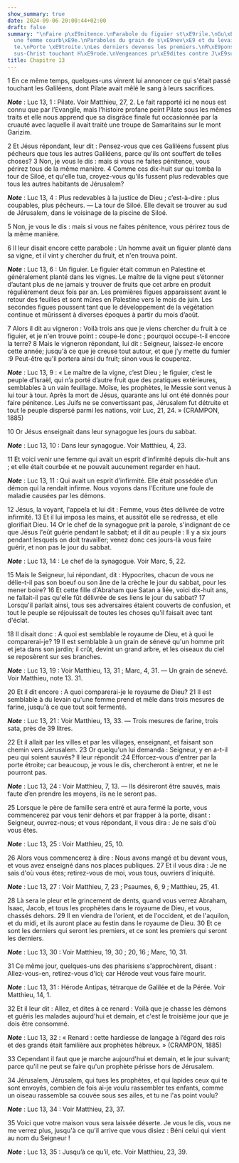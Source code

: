 ```yaml
---
show_summary: true
date: 2024-09-06 20:00:44+02:00
draft: false
summary: "\nFaire p\xE9nitence.\nParabole du figuier st\xE9rile.\nGu\xE9rison d\u2019\
  une femme courb\xE9e.\nParaboles du grain de s\xE9nev\xE9 et du levain dans la p\xE2\
  te.\nPorte \xE9troite.\nLes derniers devenus les premiers.\nR\xE9ponse de J\xE9\
  sus-Christ touchant H\xE9rode.\nVengeances pr\xE9dites contre J\xE9sus-Christ.\n"
title: Chapitre 13
---
```





1 En ce même temps, quelques-uns vinrent lui annoncer ce qui s'était passé touchant les Galiléens, dont Pilate avait mêlé le sang à leurs sacrifices.

***Note*** :  Luc 13, 1 : Pilate. Voir Matthieu, 27, 2. Le fait rapporté ici ne nous est connu que par l’Evangile, mais l’histoire profane peint Pilate sous les mêmes traits et elle nous apprend que sa disgrâce finale fut occasionnée par la cruauté avec laquelle il avait traité une troupe de Samaritains sur le mont Garizim.


2 Et Jésus répondant, leur dit : Pensez-vous que ces Galiléens fussent plus pécheurs que tous les autres Galiléens, parce qu'ils ont souffert de telles choses? 3 Non, je vous le dis : mais si vous ne faites pénitence, vous périrez tous de la même manière. 4 Comme ces dix-huit sur qui tomba la tour de Siloé, et qu'elle tua, croyez-vous qu'ils fussent plus redevables que tous les autres habitants de Jérusalem?

***Note*** :  Luc 13, 4 : Plus redevables à la justice de Dieu ; c’est-à-dire : plus coupables, plus pécheurs. ― La tour de Siloé. Elle devait se trouver au sud de Jérusalem, dans le voisinage de la piscine de Siloé.

5 Non, je vous le dis : mais si vous ne faites pénitence, vous périrez tous de la même manière.


6 Il leur disait encore cette parabole : Un homme avait un figuier planté dans sa vigne, et il vint y chercher du fruit, et n'en trouva point.

***Note*** :  Luc 13, 6 : Un figuier. Le figuier était commun en Palestine et généralement planté dans les vignes. Le maître de la vigne peut s’étonner d’autant plus de ne jamais y trouver de fruits que cet arbre en produit régulièrement deux fois par an. Les premières figues apparaissent avant le retour des feuilles et sont mûres en Palestine vers le mois de juin. Les secondes figues poussent tant que le développement de la végétation continue et mûrissent à diverses époques à partir du mois d’août.

7 Alors il dit au vigneron : Voilà trois ans que je viens chercher du fruit à ce figuier, et je n'en trouve point : coupe-le donc ; pourquoi occupe-t-il encore la terre? 8 Mais le vigneron répondant, lui dit : Seigneur, laissez-le encore cette année; jusqu'à ce que je creuse tout autour, et que j'y mette du fumier :9 Peut-être qu'il portera ainsi du fruit; sinon vous le couperez.

***Note*** :  Luc 13, 9 : « Le maître de la vigne, c’est Dieu ; le figuier, c’est le peuple d’Israël, qui n’a porté d’autre fruit que des pratiques extérieures, semblables à un vain feuillage. Moïse, les prophètes, le Messie sont venus à lui tour à tour. Après la mort de Jésus, quarante ans lui ont été donnés pour faire pénitence. Les Juifs ne se convertissant pas, Jérusalem fut détruite et tout le peuple dispersé parmi les nations, voir Luc, 21, 24. » (CRAMPON, 1885)


10 Or Jésus enseignait dans leur synagogue les jours du sabbat.

***Note*** :  Luc 13, 10 : Dans leur synagogue. Voir Matthieu, 4, 23.

11 Et voici venir une femme qui avait un esprit d'infirmité depuis dix-huit ans ; et elle était courbée et ne pouvait aucunement regarder en haut.

***Note*** :  Luc 13, 11 : Qui avait un esprit d’infirmité. Elle était possédée d’un démon qui la rendait infirme. Nous voyons dans l’Ecriture une foule de maladie causées par les démons.

12 Jésus, la voyant, l'appela et lui dit : Femme, vous êtes délivrée de votre infirmité. 13 Et il lui imposa les mains, et aussitôt elle se redressa, et elle glorifiait Dieu. 14 Or le chef de la synagogue prit la parole, s'indignant de ce que Jésus l'eût guérie pendant le sabbat; et il dit au peuple : Il y a six jours pendant lesquels on doit travailler; venez donc ces jours-là vous faire guérir, et non pas le jour du sabbat.

***Note*** :  Luc 13, 14 : Le chef de la synagogue. Voir Marc, 5, 22.

15 Mais le Seigneur, lui répondant, dit : Hypocrites, chacun de vous ne délie-t-il pas son boeuf ou son âne de la crèche le jour du sabbat, pour les mener boire? 16 Et cette fille d'Abraham que Satan a liée, voici dix-huit ans, ne fallait-il pas qu'elle fût délivrée de ses liens le jour du sabbat? 17 Lorsqu'il parlait ainsi, tous ses adversaires étaient couverts de confusion, et tout le peuple se réjouissait de toutes les choses qu'il faisait avec tant d'éclat.


18 Il disait donc : A quoi est semblable le royaume de Dieu, et à quoi le comparerai-je? 19 Il est semblable à un grain de sénevé qu'un homme prit et jeta dans son jardin; il crût, devint un grand arbre, et les oiseaux du ciel se reposèrent sur ses branches.

***Note*** :  Luc 13, 19 : Voir Matthieu, 13, 31 ; Marc, 4, 31. ― Un grain de sénevé. Voir Matthieu, note 13. 31.


20 Et il dit encore : A quoi comparerai-je le royaume de Dieu? 21 Il est semblable à du levain qu'une femme prend et mêle dans trois mesures de farine, jusqu'à ce que tout soit fermenté.

***Note*** :  Luc 13, 21 : Voir Matthieu, 13, 33. ― Trois mesures de farine, trois sata, près de 39 litres.


22 Et il allait par les villes et par les villages, enseignant, et faisant son chemin vers Jérusalem. 23 Or quelqu'un lui demanda : Seigneur, y en a-t-il peu qui soient sauvés? Il leur répondit :24 Efforcez-vous d'entrer par la porte étroite; car beaucoup, je vous le dis, chercheront à entrer, et ne le pourront pas.

***Note*** :  Luc 13, 24 : Voir Matthieu, 7, 13. ― Ils désireront être sauvés, mais faute d’en prendre les moyens, ils ne le seront pas.

25 Lorsque le père de famille sera entré et aura fermé la porte, vous commencerez par vous tenir dehors et par frapper à la porte, disant : Seigneur, ouvrez-nous; et vous répondant, il vous dira : Je ne sais d'où vous êtes.

***Note*** :  Luc 13, 25 : Voir Matthieu, 25, 10.

26 Alors vous commencerez à dire : Nous avons mangé et bu devant vous, et vous avez enseigné dans nos places publiques. 27 Et il vous dira : Je ne sais d'où vous êtes; retirez-vous de moi, vous tous, ouvriers d'iniquité.

***Note*** :  Luc 13, 27 : Voir Matthieu, 7, 23 ; Psaumes, 6, 9 ; Matthieu, 25, 41.

28 Là sera le pleur et le grincement de dents, quand vous verrez Abraham, Isaac, Jacob, et tous les prophètes dans le royaume de Dieu, et vous, chassés dehors. 29 Il en viendra de l'orient, et de l'occident, et de l'aquilon, et du midi, et ils auront place au festin dans le royaume de Dieu. 30 Et ce sont les derniers qui seront les premiers, et ce sont les premiers qui seront les derniers.

***Note*** :  Luc 13, 30 : Voir Matthieu, 19, 30 ; 20, 16 ; Marc, 10, 31.


31 Ce même jour, quelques-uns des pharisiens s'approchèrent, disant : Allez-vous-en, retirez-vous d'ici; car Hérode veut vous faire mourir.

***Note*** :  Luc 13, 31 : Hérode Antipas, tétrarque de Galilée et de la Pérée. Voir Matthieu, 14, 1.

32 Et il leur dit : Allez, et dites à ce renard : Voilà que je chasse les démons et guéris les malades aujourd'hui et demain, et c'est le troisième jour que je dois être consommé.

***Note*** :  Luc 13, 32 : « Renard : cette hardiesse de langage à l’égard des rois et des grands était familière aux prophètes hébreux. » (CRAMPON, 1885)

33 Cependant il faut que je marche aujourd'hui et demain, et le jour suivant; parce qu'il ne peut se faire qu'un prophète périsse hors de Jérusalem.


34 Jérusalem, Jérusalem, qui tues les prophètes, et qui lapides ceux qui te sont envoyés, combien de fois ai-je voulu rassembler tes enfants, comme un oiseau rassemble sa couvée sous ses ailes, et tu ne l'as point voulu?

***Note*** :  Luc 13, 34 : Voir Matthieu, 23, 37.

35 Voici que votre maison vous sera laissée déserte. Je vous le dis, vous ne me verrez plus, jusqu'à ce qu'il arrive que vous disiez : Béni celui qui vient au nom du Seigneur !

***Note*** :  Luc 13, 35 : Jusqu’à ce qu’il, etc. Voir Matthieu, 23, 39.


